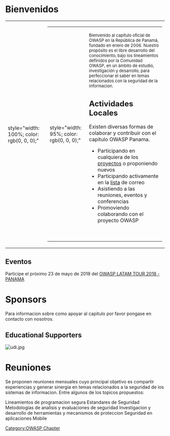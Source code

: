 # Bienvenidos

<table>
<tbody>
<tr class="odd">
<td><p>style="width: 100%; color: rgb(0, 0, 0);"</p></td>
<td><table>
<tbody>
<tr class="odd">
<td><p>style="width: 95%; color: rgb(0, 0, 0);"</p></td>
<td><p><font size="2pt"> Bienvenido al capítulo oficial de OWASP en la República de Panamá, fundado en enero de 2006. Nuestro propósito es el libre desarrollo del conocimiento, bajo los lineamientos definidos por la Comunidad OWASP, en un ámbito de estudio, investigación y desarrollo, para perfeccionar el saber en temas relacionados con la seguridad de la informacion. </font></p>
<h2 id="actividades_locales_1">Actividades Locales</h2>
<p>Existen diversas formas de colaborar y contribuir con el capitulo OWASP Panama.<br />
</p>
<ul>
<li>Participando en cualquiera de los <a href="http://www.owasp.org/index.php/Category:OWASP_Project">proyectos</a> o proponiendo nuevos</li>
<li>Participando activamente en la <a href="http://lists.owasp.org/mailman/listinfo/owasp-argentina">lista</a> de correo</li>
<li>Asistiendo a las reuniones, eventos y conferencias</li>
<li>Promoviendo colaborando con el proyecto OWASP</li>
</ul>
<p><br />
</p></td>
</tr>
</tbody>
</table></td>
</tr>
</tbody>
</table>

## Eventos

Participe el próximo 23 de mayo de 2018 del [OWASP LATAM TOUR 2018 -
PANAMA](https://www.owasp.org/index.php/LatamTour2018#tab=PANAMA)

# Sponsors

Para informacion sobre como apoyar al capitulo por favor pongase en
contacto con nosotros.


## Educational Supporters

![udi.jpg](udi.jpg "udi.jpg")

# Reuniones

Se proponen reuniones mensuales cuyo principal objetivo es compartir
experiencias y generar sinergia en temas relacionados a la seguridad de
los sistemas de informacion. Entre algunos de los topicos propuestos:

Lineamientos de programacion segura
Estandares de Seguridad
Metodologias de analisis y evaluaciones de seguridad
Investigacion y desarrollo de herramientas y mecanismos de proteccion
Seguridad en aplicaciones Mobile



[Category:OWASP Chapter](Category:OWASP_Chapter "wikilink")